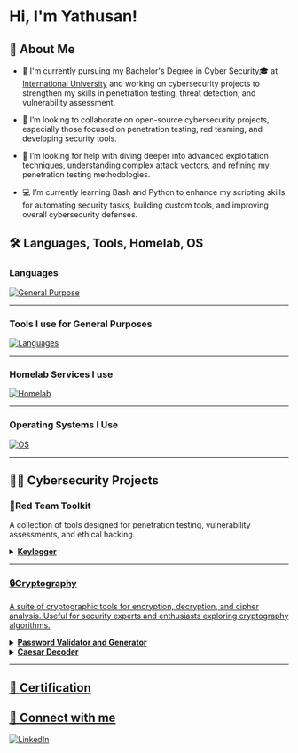 # Hi, I'm Yathusan! <br/>  <!--<a href="https://www.linkedin.com/in/joshmadakor/">Cybersecurity Professional</a> You can make such links to important Websites-->

## 💫 About Me  ##
  - 🔭 I'm currently pursuing my Bachelor's Degree in Cyber Security🎓 at [International University][IU] and working on cybersecurity projects to strengthen my skills in penetration testing, threat detection, and vulnerability assessment.
    
  - 👯 I’m looking to collaborate on open-source cybersecurity projects, especially those focused on penetration testing, red teaming, and developing security tools.
    
  - 📌 I’m looking for help with diving deeper into advanced exploitation techniques, understanding complex attack vectors, and refining my penetration testing methodologies.
    
  - 💻 I’m currently learning Bash and Python to enhance my scripting skills for automating security tasks, building custom tools, and improving overall cybersecurity defenses.

## 🛠 Languages, Tools, Homelab, OS
### Languages
[![General Purpose](https://skillicons.dev/icons?i=py,java,cs,html,css)](https://skillicons.dev)

---

### Tools I use for General Purposes
[![Languages](https://skillicons.dev/icons?i=git,github,bash,powershell,sublime,godot,unity,eclipse,visualstudio,vscode)](https://skillicons.dev)

---

### Homelab Services I use
[![Homelab](https://skillicons.dev/icons?i=cloudflare,docker,grafana)](https://skillicons.dev)

---

### Operating Systems I Use
[![OS](https://skillicons.dev/icons?i=windows,linux,ubuntu,debian,kali)](https://skillicons.dev)

---

## 👨‍💻 Cybersecurity Projects 

<!--- <b>Data Structures and Algorithms Practice (AlgoExpert)</b>
  - [Praciting DS & Algos in Python](https://github.com/joshmadakor1/Algorithms-Practice) Like that you can add Projects-->
  
### **🔴Red Team Toolkit** 
A collection of tools designed for penetration testing, vulnerability assessments, and ethical hacking.
<details>
  <summary> 
    <b>
      <a href="https://github.com/yathusananpalagan/keylogger"> Keylogger
    </b>
  </summary>
  A tool that records keystrokes on a system for analysis and testing. It can be used for security testing to evaluate potential vulnerabilities in a system's input handling.
</details>
        
---
  
### **🔒Cryptography**
A suite of cryptographic tools for encryption, decryption, and cipher analysis. Useful for security experts and enthusiasts exploring cryptography algorithms.
<details>
  <summary> 
    <b>
      <a href="https://github.com/yathusananpalagan/password-validator-generator"> Password Validator and Generator          
    </b>
  </summary>
  A utility that checks the strength of passwords based on length, character variety, and resistance to common attack methods, while also generating secure, customizable passwords to enhance user security.
</details>
        
<details>
  <summary> 
    <b>
      <a href="#"> Caesar Decoder         
    </b>
  </summary>
  A simple tool that decodes Caesar ciphers. It allows you to encrypt and decrypt messages by shifting characters based on a defined key.
</details>
        
---


## 📄 Certification 

## 🤳 Connect with me

[![LinkedIn](https://skillicons.dev/icons?i=linkedin)][LinkedIn]


<!-- Links to Social Media -->

[LinkedIn]: https://www.linkedin.com/in/yathusan-anpalagan-805957353/
[IU]: https://www.iu-fernstudium.de/
